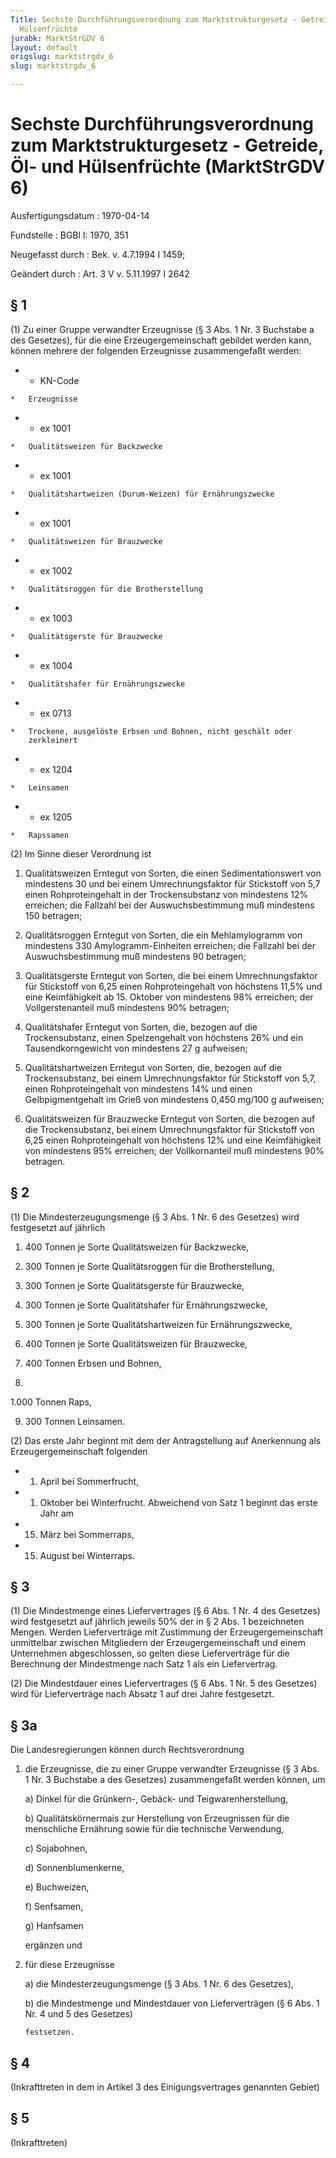 ```yaml
---
Title: Sechste Durchführungsverordnung zum Marktstrukturgesetz - Getreide, Öl- und
  Hülsenfrüchte
jurabk: MarktStrGDV 6
layout: default
origslug: marktstrgdv_6
slug: marktstrgdv_6

---
```


# Sechste Durchführungsverordnung zum Marktstrukturgesetz - Getreide, Öl- und Hülsenfrüchte (MarktStrGDV 6)

Ausfertigungsdatum
:   1970-04-14

Fundstelle
:   BGBl I: 1970, 351

Neugefasst durch
:   Bek. v. 4.7.1994 I 1459;

Geändert durch
:   Art. 3 V v. 5.11.1997 I 2642


## § 1

(1) Zu einer Gruppe verwandter Erzeugnisse (§ 3 Abs. 1 Nr. 3 Buchstabe
a des Gesetzes), für die eine Erzeugergemeinschaft gebildet werden
kann, können mehrere der folgenden Erzeugnisse zusammengefaßt werden:

*    *   KN-Code

    *   Erzeugnisse


*    *   ex 1001

    *   Qualitätsweizen für Backzwecke


*    *   ex 1001

    *   Qualitätshartweizen (Durum-Weizen) für Ernährungszwecke


*    *   ex 1001

    *   Qualitätsweizen für Brauzwecke


*    *   ex 1002

    *   Qualitätsroggen für die Brotherstellung


*    *   ex 1003

    *   Qualitätsgerste für Brauzwecke


*    *   ex 1004

    *   Qualitätshafer für Ernährungszwecke


*    *   ex 0713

    *   Trockene, ausgelöste Erbsen und Bohnen, nicht geschält oder
        zerkleinert


*    *   ex 1204

    *   Leinsamen


*    *   ex 1205

    *   Rapssamen




(2) Im Sinne dieser Verordnung ist

1.  Qualitätsweizen Erntegut von Sorten, die einen Sedimentationswert von
    mindestens 30 und bei einem Umrechnungsfaktor für Stickstoff von 5,7
    einen Rohproteingehalt in der Trockensubstanz von mindestens 12%
    erreichen; die Fallzahl bei der Auswuchsbestimmung muß mindestens 150
    betragen;


2.  Qualitätsroggen Erntegut von Sorten, die ein Mehlamylogramm von
    mindestens 330 Amylogramm-Einheiten erreichen; die Fallzahl bei der
    Auswuchsbestimmung muß mindestens 90 betragen;


3.  Qualitätsgerste Erntegut von Sorten, die bei einem Umrechnungsfaktor
    für Stickstoff von 6,25 einen Rohproteingehalt von höchstens 11,5% und
    eine Keimfähigkeit ab 15. Oktober von mindestens 98% erreichen; der
    Vollgerstenanteil muß mindestens 90% betragen;


4.  Qualitätshafer Erntegut von Sorten, die, bezogen auf die
    Trockensubstanz, einen Spelzengehalt von höchstens 26% und ein
    Tausendkorngewicht von mindestens 27 g aufweisen;


5.  Qualitätshartweizen Erntegut von Sorten, die, bezogen auf die
    Trockensubstanz, bei einem Umrechnungsfaktor für Stickstoff von 5,7,
    einen Rohproteingehalt von mindestens 14% und einen Gelbpigmentgehalt
    im Grieß von mindestens 0,450 mg/100 g aufweisen;


6.  Qualitätsweizen für Brauzwecke Erntegut von Sorten, die bezogen auf
    die Trockensubstanz, bei einem Umrechnungsfaktor für Stickstoff von
    6,25 einen Rohproteingehalt von höchstens 12% und eine Keimfähigkeit
    von mindestens 95% erreichen; der Vollkornanteil muß mindestens 90%
    betragen.





## § 2

(1) Die Mindesterzeugungsmenge (§ 3 Abs. 1 Nr. 6 des Gesetzes) wird
festgesetzt auf jährlich

1.  400 Tonnen je Sorte Qualitätsweizen für Backzwecke,


2.  300 Tonnen je Sorte Qualitätsroggen für die Brotherstellung,


3.  300 Tonnen je Sorte Qualitätsgerste für Brauzwecke,


4.  300 Tonnen je Sorte Qualitätshafer für Ernährungszwecke,


5.  300 Tonnen je Sorte Qualitätshartweizen für Ernährungszwecke,


6.  400 Tonnen je Sorte Qualitätsweizen für Brauzwecke,


7.  400 Tonnen Erbsen und Bohnen,


8.
  1.000 Tonnen Raps,


9.  300 Tonnen Leinsamen.




(2) Das erste Jahr beginnt mit dem der Antragstellung auf Anerkennung
als Erzeugergemeinschaft folgenden
-  1. April bei Sommerfrucht,
-  1. Oktober bei Winterfrucht. Abweichend von Satz 1 beginnt das
erste Jahr am
- 15. März bei Sommerraps,
- 15. August bei Winterraps.


## § 3

(1) Die Mindestmenge eines Liefervertrages (§ 6 Abs. 1 Nr. 4 des
Gesetzes) wird festgesetzt auf jährlich jeweils 50% der in § 2 Abs. 1
bezeichneten Mengen. Werden Lieferverträge mit Zustimmung der
Erzeugergemeinschaft unmittelbar zwischen Mitgliedern der
Erzeugergemeinschaft und einem Unternehmen abgeschlossen, so gelten
diese Lieferverträge für die Berechnung der Mindestmenge nach Satz 1
als ein Liefervertrag.

(2) Die Mindestdauer eines Liefervertrages (§ 6 Abs. 1 Nr. 5 des
Gesetzes) wird für Lieferverträge nach Absatz 1 auf drei Jahre
festgesetzt.


## § 3a

Die Landesregierungen können durch Rechtsverordnung

1.  die Erzeugnisse, die zu einer Gruppe verwandter Erzeugnisse (§ 3 Abs.
    1 Nr. 3 Buchstabe a des Gesetzes) zusammengefaßt werden können, um

    a)  Dinkel für die Grünkern-, Gebäck- und Teigwarenherstellung,


    b)  Qualitätskörnermais zur Herstellung von Erzeugnissen für die
        menschliche Ernährung sowie für die technische Verwendung,


    c)  Sojabohnen,


    d)  Sonnenblumenkerne,


    e)  Buchweizen,


    f)  Senfsamen,


    g)  Hanfsamen




    ergänzen und


2.  für diese Erzeugnisse

    a)  die Mindesterzeugungsmenge (§ 3 Abs. 1 Nr. 6 des Gesetzes),


    b)  die Mindestmenge und Mindestdauer von Lieferverträgen (§ 6 Abs. 1 Nr.
        4 und 5 des Gesetzes)

        festsetzen.








## § 4

(Inkrafttreten in dem in Artikel 3 des Einigungsvertrages genannten
Gebiet)


## § 5

(Inkrafttreten)


